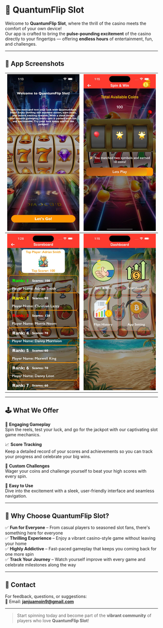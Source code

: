 # 🎰 QuantumFlip Slot

Welcome to **QuantumFlip Slot**, where the thrill of the casino meets the comfort of your own device!  
Our app is crafted to bring the **pulse-pounding excitement** of the casino directly to your fingertips — offering **endless hours** of entertainment, fun, and challenges.

---

## 📸 App Screenshots

| ![](https://github.com/MoinJanjua/QuantumFlip-Slot/blob/main/SS/1.jpeg) | ![](https://github.com/MoinJanjua/QuantumFlip-Slot/blob/main/SS/2.jpeg) |
|:--:|:--:|
| ![](https://github.com/MoinJanjua/QuantumFlip-Slot/blob/main/SS/3.jpeg) | ![](https://github.com/MoinJanjua/QuantumFlip-Slot/blob/main/SS/4.jpeg) |

---

## 🕹️ What We Offer

🎲 **Engaging Gameplay**  
Spin the reels, test your luck, and go for the jackpot with our captivating slot game mechanics.

📈 **Score Tracking**  
Keep a detailed record of your scores and achievements so you can track your progress and celebrate your big wins.

🎯 **Custom Challenges**  
Wager your coins and challenge yourself to beat your high scores with every spin.

🧭 **Easy to Use**  
Dive into the excitement with a sleek, user-friendly interface and seamless navigation.

---

## 🌟 Why Choose QuantumFlip Slot?

✅ **Fun for Everyone** – From casual players to seasoned slot fans, there's something here for everyone  
✅ **Thrilling Experience** – Enjoy a vibrant casino-style game without leaving your home  
✅ **Highly Addictive** – Fast-paced gameplay that keeps you coming back for one more spin  
✅ **Track Your Journey** – Watch yourself improve with every game and celebrate milestones along the way

---

## 📩 Contact

For feedback, questions, or suggestions:  
📧 Email: **janjuamoin9@gmail.com**

---

> Start spinning today and become part of the **vibrant community** of players who love **QuantumFlip Slot**!
